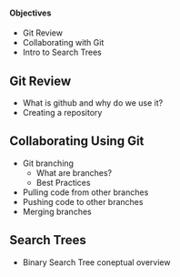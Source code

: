 #### Objectives
-   Git Review
-   Collaborating with Git
-   Intro to Search Trees

## Git Review
-   What is github and why do we use it?
-   Creating a repository

## Collaborating Using Git
-   Git branching
    -   What are branches?
    -   Best Practices
-   Pulling code from other branches
-   Pushing code to other branches
-   Merging branches

## Search Trees
-   Binary Search Tree coneptual overview